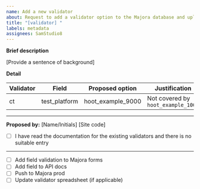 ```yaml
---
name: Add a new validator
about: Request to add a validator option to the Majora database and uploader
title: "[validator] "
labels: metadata
assignees: SamStudio8
---
```


**Brief description**

[Provide a sentence of background]

**Detail**

| Validator | Field       | Proposed option | Justification                    |
|-----------|-------------|-----------------|----------------------------------|
| ct        |test_platform|hoot_example_9000|Not covered by `hoot_example_1000`|

***
**Proposed by:** [Name/Initials] [Site code]

* [ ] I have read the documentation for the existing validators and there is no suitable entry

***
* [ ] Add field validation to Majora forms
* [ ] Add field to API docs
* [ ] Push to Majora prod
* [ ] Update validator spreadsheet (if applicable)

